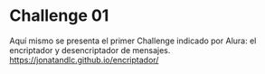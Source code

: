 # Challenge 01
Aquí mismo se presenta el primer Challenge indicado por Alura: el encriptador y desencriptador de mensajes.
https://jonatandlc.github.io/encriptador/

